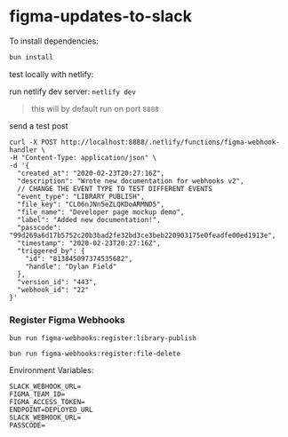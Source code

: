 # figma-updates-to-slack

To install dependencies:

```bash
bun install
```

test locally with netlify: 

run netlify dev server: `netlify dev`

> this will by default run on port `8888`

send a test post
```
curl -X POST http://localhost:8888/.netlify/functions/figma-webhook-handler \
-H "Content-Type: application/json" \
-d '{
  "created_at": "2020-02-23T20:27:16Z",
  "description": "Wrote new documentation for webhooks v2",
  // CHANGE THE EVENT TYPE TO TEST DIFFERENT EVENTS
  "event_type": "LIBRARY_PUBLISH", 
  "file_key": "CL06nJNn5eZLQKDoARMND5",
  "file_name": "Developer page mockup demo",
  "label": "Added new documentation!",
  "passcode": "99d269a6d17b5752c20b3bad2fe32bd3ce3beb220903175e0feadfe00ed1913e",
  "timestamp": "2020-02-23T20:27:16Z",
  "triggered_by": {
    "id": "813845097374535682",
    "handle": "Dylan Field"
  },
  "version_id": "443",
  "webhook_id": "22"
}'
```

### Register Figma Webhooks


```
bun run figma-webhooks:register:library-publish
```
```
bun run figma-webhooks:register:file-delete
```

Environment Variables:

```
SLACK_WEBHOOK_URL=
FIGMA_TEAM_ID=
FIGMA_ACCESS_TOKEN=
ENDPOINT=DEPLOYED_URL
SLACK_WEBHOOK_URL=
PASSCODE=
```
